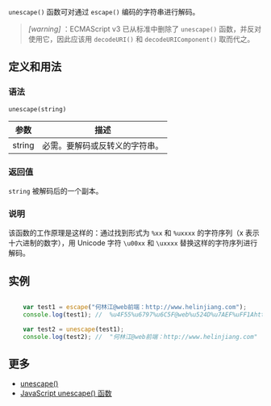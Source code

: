 `unescape()` 函数可对通过 `escape()` 编码的字符串进行解码。

> *[warning]* ：ECMAScript v3 已从标准中删除了 `unescape()` 函数，并反对使用它，因此应该用 `decodeURI()` 和 `decodeURIComponent()` 取而代之。

## 定义和用法

### 语法

`unescape(string)`

| 参数 | 描述 |
| --- | --- |
| string | 必需。要解码或反转义的字符串。 |

### 返回值

`string` 被解码后的一个副本。

### 说明

该函数的工作原理是这样的：通过找到形式为 `%xx` 和 `%uxxxx` 的字符序列（x 表示十六进制的数字），用 Unicode 字符 `\u00xx` 和 `\uxxxx` 替换这样的字符序列进行解码。

## 实例

``` javascript

    var test1 = escape("何林江@web前端：http://www.helinjiang.com");
    console.log(test1); //  %u4F55%u6797%u6C5F@web%u524D%u7AEF%uFF1Ahttp%3A//www.helinjiang.com

    var test2 = unescape(test1);
    console.log(test2); //  "何林江@web前端：http://www.helinjiang.com"

```

## 更多

*   [unescape()](https://developer.mozilla.org/zh-CN/docs/Web/JavaScript/Reference/Global_Objects/unescape)
*   [JavaScript unescape() 函数](http://www.w3school.com.cn/jsref/jsref_unescape.asp)